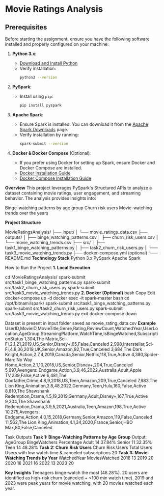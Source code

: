 # Movie Ratings Analysis

## **Prerequisites**

Before starting the assignment, ensure you have the following software installed and properly configured on your machine:

1. **Python 3.x**:
   - [Download and Install Python](https://www.python.org/downloads/)
   - Verify installation:
     ```bash
     python3 --version
     ```

2. **PySpark**:
   - Install using `pip`:
     ```bash
     pip install pyspark
     ```

3. **Apache Spark**:
   - Ensure Spark is installed. You can download it from the [Apache Spark Downloads](https://spark.apache.org/downloads.html) page.
   - Verify installation by running:
     ```bash
     spark-submit --version
     ```

4. **Docker & Docker Compose** (Optional):
   - If you prefer using Docker for setting up Spark, ensure Docker and Docker Compose are installed.
   - [Docker Installation Guide](https://docs.docker.com/get-docker/)
   - [Docker Compose Installation Guide](https://docs.docker.com/compose/install/)

**Overview**
This project leverages PySpark's Structured APIs to analyze a dataset containing movie ratings, user engagement, and streaming behavior. The analysis provides insights into:

Binge-watching patterns by age group
Churn risk users
Movie-watching trends over the years

**Project Structure**

MovieRatingsAnalysis/
├── input/
│   └── movie_ratings_data.csv
├── outputs/
│   ├── binge_watching_patterns.csv
│   ├── churn_risk_users.csv
│   └── movie_watching_trends.csv
├── src/
│   ├── task1_binge_watching_patterns.py
│   ├── task2_churn_risk_users.py
│   └── task3_movie_watching_trends.py
├── docker-compose.yml (optional)
└── README.md
**Technology Stack**
Python 3.x
PySpark
Apache Spark

How to Run the Project
**1. Local Execution**

cd MovieRatingsAnalysis/
spark-submit src/task1_binge_watching_patterns.py
spark-submit src/task2_churn_risk_users.py
spark-submit src/task3_movie_watching_trends.py
**2. Docker (Optional)**
bash
Copy
Edit
docker-compose up -d
docker exec -it spark-master bash
cd /opt/bitnami/spark/
spark-submit src/task1_binge_watching_patterns.py
spark-submit src/task2_churn_risk_users.py
spark-submit src/task3_movie_watching_trends.py
exit
docker-compose down


Dataset is present in input folder saved as movie_rating_data.csv
**Example**
UserID,MovieID,MovieTitle,Genre,Rating,ReviewCount,WatchedYear,UserLocation,AgeGroup,StreamingPlatform,WatchTime,IsBingeWatched,SubscriptionStatus
1,304,The Matrix,Sci-Fi,2.1,21,2019,US,Senior,Disney+,65,False,Canceled
2,998,Interstellar,Sci-Fi,4.8,36,2019,UK,Senior,Amazon,92,True,Canceled
3,684,The Dark Knight,Action,2.7,4,2019,Canada,Senior,Netflix,118,True,Active
4,380,Spider-Man: No Way Home,Action,2.1,10,2018,US,Senior,Disney+,204,True,Canceled
5,697,Avengers: Endgame,Action,3.9,46,2022,Australia,Adult,Apple TV,239,False,Active
6,481,The Godfather,Crime,4.8,9,2018,US,Teen,Amazon,209,True,Canceled
7,683,The Lion King,Animation,3.8,48,2022,Germany,Teen,Hulu,160,False,Active
8,810,The Shawshank Redemption,Drama,4.5,19,2019,Germany,Adult,Disney+,167,True,Active
9,304,The Shawshank Redemption,Drama,3.9,5,2021,Australia,Teen,Amazon,198,True,Active
10,275,Avengers: Endgame,Action,4.0,15,2018,Germany,Senior,Amazon,119,False,Canceled
11,562,The Lion King,Animation,4.1,34,2020,France,Senior,HBO Max,80,False,Canceled

Task Outputs
**Task 1: Binge-Watching Patterns by Age Group**
Output: 
AgeGroup	BingeWatchers	Percentage
Adult	14	37.84%
Senior	11	32.35%
Teen	14	48.28%
**Task 2: Churn Risk Users**
Churn Risk Users	Total Users
Users with low watch time & canceled subscriptions	20
**Task 3: Movie-Watching Trends by Year**
WatchedYear	MoviesWatched
2018	13
2019	20
2020	18
2021	16
2022	13
2023	20

**Key Insights**
Teenagers binge-watch the most (48.28%).
20 users are identified as high-risk churn (canceled + <100 min watch time).
2019 and 2023 were peak years for movie watching, with 20 movies watched each year.